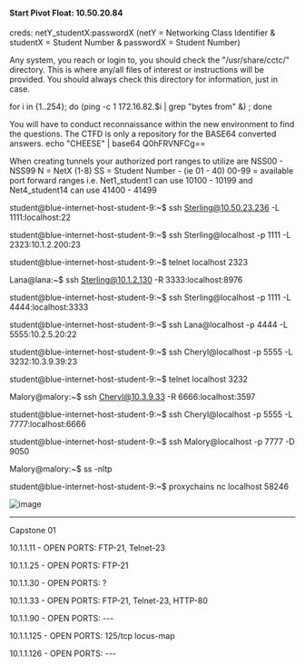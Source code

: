 #### Start Pivot Float: 10.50.20.84
creds: netY_studentX:passwordX (netY = Networking Class Identifier & studentX = Student Number & passwordX = Student Number)


Any system, you reach or login to, you should check the "/usr/share/cctc/" directory. This is where any/all files of interest or instructions will be provided. You should always check this directory for information, just in case.

for i in {1..254}; do (ping -c 1 172.16.82.$i | grep "bytes from" &) ; done

You will have to conduct reconnaissance within the new environment to find the questions. The CTFD is only a repository for the BASE64 converted answers.
echo "CHEESE" | base64
Q0hFRVNFCg==


When creating tunnels your authorized port ranges to utilize are NSS00 - NSS99
N = NetX (1-8)
SS = Student Number - (ie 01 - 40)
00-99 = available port forward ranges
i.e. Net1_student1 can use 10100 - 10199 and Net4_student14 can use 41400 - 41499

student@blue-internet-host-student-9:~$ ssh Sterling@10.50.23.236 -L 1111:localhost:22

student@blue-internet-host-student-9:~$ ssh Sterling@localhost -p 1111 -L 2323:10.1.2.200:23

student@blue-internet-host-student-9:~$ telnet localhost 2323

Lana@lana:~$ ssh Sterling@10.1.2.130 -R 3333:localhost:8976

student@blue-internet-host-student-9:~$ ssh Sterling@localhost -p 1111 -L 4444:localhost:3333

student@blue-internet-host-student-9:~$ ssh Lana@localhost -p 4444 -L 5555:10.2.5.20:22

student@blue-internet-host-student-9:~$ ssh Cheryl@localhost -p 5555 -L 3232:10.3.9.39:23

student@blue-internet-host-student-9:~$ telnet localhost 3232

Malory@malory:~$ ssh Cheryl@10.3.9.33 -R 6666:localhost:3597

student@blue-internet-host-student-9:~$ ssh Cheryl@localhost -p 5555 -L 7777:localhost:6666

student@blue-internet-host-student-9:~$ ssh Malory@localhost -p 7777 -D 9050

Malory@malory:~$ ss -nltp

student@blue-internet-host-student-9:~$ proxychains nc localhost 58246

![image](https://github.com/user-attachments/assets/62b49f9d-7733-430c-b27e-a80b382766c1)

----------------------------------------------------------------------------------------------------

Capstone 01

10.1.1.11 - OPEN PORTS: FTP-21, Telnet-23

10.1.1.25 - OPEN PORTS: FTP-21

10.1.1.30 - OPEN PORTS: ?

10.1.1.33 - OPEN PORTS: FTP-21, Telnet-23, HTTP-80

10.1.1.90 - OPEN PORTS: ---

10.1.1.125 - OPEN PORTS: 125/tcp locus-map

10.1.1.126 - OPEN PORTS: ---



